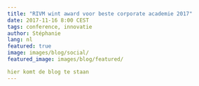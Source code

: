 ```yaml
---
title: "RIVM wint award voor beste corporate academie 2017"
date: 2017-11-16 8:00 CEST
tags: conference, innovatie
author: Stéphanie
lang: nl
featured: true
image: images/blog/social/
featured_image: images/blog/featured/

hier komt de blog te staan 
---
```

